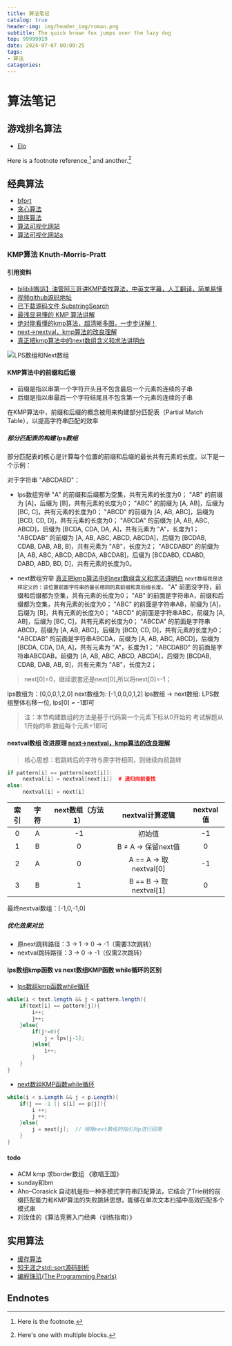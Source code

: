 ```yaml
---
title: 算法笔记
catalog: true
header-img: img/header_img/roman.png
subtitle: The quick brown fox jumps over the lazy dog
top: 99999919
date: 2024-07-07 00:09:25
tags:
- 算法
catagories:
---
```


# 算法笔记

## 游戏排名算法

- [Elo][]

Here is a footnote reference,[^1] and another.[^longnote]

## 经典算法

- [bfprt][]
- [贪心算法][]
- [排序算法][]
- [算法可视化网站](https://visualgo.net/zh)
- [算法可视化网站s](https://xie.infoq.cn/article/a6612973e6e6a80134f166eba)
### KMP算法 Knuth-Morris-Pratt

#### 引用资料

- [bilibili搬运】油管阿三哥讲KMP查找算法，中英文字幕，人工翻译，简单易懂](https://www.bilibili.com/video/BV18k4y1m7Ar/?spm_id_from=333.337.search-card.all.click&vd_source=b48342a630f5cc1a5c86649a37c0db89)
- [视频github源码地址](https://github.com/mission-peace/interview/blob/master/src/com/interview/string/SubstringSearch.java) 
- [已下载源码文件 SubstringSearch](../img/算法笔记/SubstringSearch.java)
- [最浅显易懂的 KMP 算法讲解](https://www.bilibili.com/video/BV1AY4y157yL/?share_source=copy_web&vd_source=8481a329c330537a5873f8525ac82207)
- [绝对能看懂的kmp算法，超清晰多图，一步步详解！](https://www.cnblogs.com/fswly/p/17959786)
- [next->nextval，kmp算法的改良理解]
- [真正把kmp算法中的next数组含义和求法讲明白]

![LPS数组和Next数组](../img/算法笔记/LPS数组和Next数组.png)

#### KMP算法中的前缀和后缀

- 前缀是指以串第一个字符开头且不包含最后一个元素的连续的子串
- 后缀是指以串最后一个字符结尾且不包含第一个元素的连续的子串

在KMP算法中，前缀和后缀的概念被用来构建部分匹配表（Partial Match Table），以提高字符串匹配的效率

##### 部分匹配表的构建 lps数组

部分匹配表的核心是计算每个位置的前缀和后缀的最长共有元素的长度。以下是一个示例：

对于字符串 "ABCDABD"： 
- lps数组穷举
"A" 的前缀和后缀都为空集，共有元素的长度为0； 
"AB" 的前缀为 [A]，后缀为 [B]，共有元素的长度为0； 
"ABC" 的前缀为 [A, AB]，后缀为 [BC, C]，共有元素的长度为0； 
"ABCD" 的前缀为 [A, AB, ABC]，后缀为 [BCD, CD, D]，共有元素的长度为0； 
"ABCDA" 的前缀为 [A, AB, ABC, ABCD]，后缀为 [BCDA, CDA, DA, A]，共有元素为 "A"，长度为1； 
"ABCDAB" 的前缀为 [A, AB, ABC, ABCD, ABCDA]，后缀为 [BCDAB, CDAB, DAB, AB, B]，共有元素为 "AB"，长度为2； 
"ABCDABD" 的前缀为 [A, AB, ABC, ABCD, ABCDA, ABCDAB]，后缀为 [BCDABD, CDABD, DABD, ABD, BD, D]，共有元素的长度为0。

- next数组穷举 [真正把kmp算法中的next数组含义和求法讲明白]
`next数组我是这样定义的：该位置前面字符串的最长相同的真前缀和真后缀长度。`
"A" 前面没字符，前缀和后缀都为空集，共有元素的长度为0； 
"AB" 的前面是字符串A，前缀和后缀都为空集，共有元素的长度为0； 
"ABC" 的前面是字符串AB，前缀为 [A]，后缀为 [B]，共有元素的长度为0； 
"ABCD" 的前面是字符串ABC，前缀为 [A, AB]，后缀为 [BC, C]，共有元素的长度为0； 
"ABCDA" 的前面是字符串ABCD，前缀为 [A, AB, ABC]，后缀为 [BCD, CD, D]，共有元素的长度为0； 
"ABCDAB" 的前面是字符串ABCDA，前缀为 [A, AB, ABC, ABCD]，后缀为 [BCDA, CDA, DA, A]，共有元素为 "A"，长度为1； 
"ABCDABD" 的前面是字符串ABCDAB，前缀为 [A, AB, ABC, ABCD, ABCDA]，后缀为 [BCDAB, CDAB, DAB, AB, B]，共有元素为 "AB"，长度为2；

> next[0]=0，继续嵌套还是next[0],所以将next[0]=-1；

lps数组为：[0,0,0,1,2,0]
next数组为: [-1,0,0,0,1,2]
lps数组 -> next数组: LPS数组整体右移一位, lps[0] = -1即可

> 注：本节构建数组的方法是基于代码第一个元素下标从0开始的 考试解题从1开始的串 数组每个元素+1即可

#### nextval数组 改进原理 [next->nextval，kmp算法的改良理解]

> 核心思想：若跳转后的字符与原字符相同，则继续向前跳转

```c++
if pattern[i] == pattern[next[i]]:
     nextval[i] = nextval[next[i]]  # 递归向前查找 
else:
     nextval[i] = next[i]
```

| 索引 |	字符 | 	next数组（方法1）|	nextval计算逻辑 |	nextval值 |
| :---: | :---: | :---: | :---: | :---: |
| 0 | A | -1 | 初始值 | -1 | 
| 1 | B | 0 | B ≠ A → 保留next值 | 0 |
| 2 | A | 0 | A == A → 取nextval[0] | -1 |
| 3 | B | 1 | B == B → 取nextval[1] | 0 |

最终nextval数组：[-1,0,-1,0]

##### 优化效果对比
- 原next跳转路径：3 → 1 → 0 → -1（需要3次跳转）
- nextval跳转路径：3 → 0 → -1（仅需2次跳转）

#### lps数组kmp函数 vs next数组KMP函数 while循环的区别
- [lps数组kmp函数while循环](../img/算法笔记/SubstringSearch.java)
```java
while(i < text.length && j < pattern.length){
    if(text[i] == pattern[j]){
        i++;
        j++;
    }else{
        if(j!=0){
            j = lps[j-1];
        }else{
            i++;
        }
    }
}
```
- [next数组KMP函数while循环](../img/算法笔记/KMP.cs)
```cs
while(i < s.Length && j < p.Length){
    if(j == -1 || s[i] == p[j]){
        i ++;
        j ++;
    }else{
        j = next[j];  // 根据next数组的指引对p进行回溯
    }
}
```

#### todo
- ACM kmp 求border数组 《歌唱王国》
- sunday和bm
- Aho–Corasick 自动机是指一种多模式字符串匹配算法，它结合了Trie树的前缀匹配能力和KMP算法的失败跳转思想，能够在单次文本扫描中高效匹配多个模式串
- 刘汝佳的《算法竞赛入门经典（训练指南）》

## 实用算法
- [缓存算法][]
- [知无涯之std::sort源码剖析](https://feihu.me/blog/2014/sgi-std-sort/)
- [编程珠玑(The Programming Pearls)](https://dirtysalt.github.io/html/programming-pearls.html)
## Endnotes

[^1]: Here is the footnote.
[^longnote]: Here's one with multiple blocks.

[Elo]: <https://itindex.net/detail/61665-%E6%B8%B8%E6%88%8F%E6%8E%92%E5%90%8D-%E7%AE%97%E6%B3%95-elo> "游戏排名算法：Elo、Glicko、TrueSkill"
[bfprt]: <https://itindex.net/detail/9511-bfprt-%E7%AE%97%E6%B3%95>
[缓存算法]: <https://itindex.net/detail/7746-%E7%BC%93%E5%AD%98-%E7%AE%97%E6%B3%95>
[贪心算法]: <https://itindex.net/detail/11732-%E8%B4%AA%E5%BF%83%E7%AE%97%E6%B3%95>
[排序算法]: <https://itindex.net/detail/46419-%E6%8E%92%E5%BA%8F%E7%AE%97%E6%B3%95>
[next->nextval，kmp算法的改良理解]: <https://zhuanlan.zhihu.com/p/28815377037>
[真正把kmp算法中的next数组含义和求法讲明白]: <https://www.cnblogs.com/aninock/p/13796006.html>
